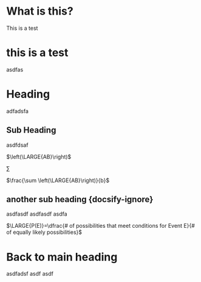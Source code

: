# What is this?

This is a test

# this is a test

asdfas

# Heading

adfadsfa

## Sub Heading

asdfdsaf

$\left(\LARGE{AB}\right)$

$\sum$

$\frac{\sum \left(\LARGE{AB}\right)}{b}$

## another sub heading {docsify-ignore}

asdfasdf asdfasdf asdfa

$\LARGE{P(E)}=\dfrac{# of possibilities that meet conditions for Event E}{# of equally likely possibilities}$

# Back to main heading

asdfadsf
asdf
asdf
